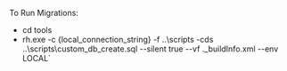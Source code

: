 To Run Migrations:

- cd tools
- rh.exe -c {local_connection_string} -f ..\scripts -cds ..\scripts\custom_db_create.sql --silent true --vf .\_buildInfo.xml --env LOCAL`
